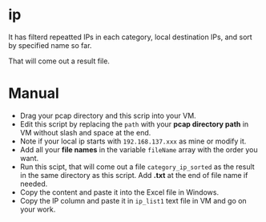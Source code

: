 # ip
It has filterd repeatted IPs in each category, local destination IPs, and sort by specified name so far.

That will come out a result file.

# Manual
* Drag your pcap directory and this scrip into your VM. 
* Edit this script by replacing the `path` with your **pcap directory path** in VM without slash and space at the end.
* Note if your local ip starts with `192.168.137.xxx` as mine or modify it.
* Add all your **file names** in the variable `fileName` array with the order you want.
* Run this scipt, that will come out a file `category_ip_sorted` as the result in the same directory as this script. Add **.txt** at the end of file name if needed.
* Copy the content and paste it into the Excel file in Windows.
* Copy the IP column and paste it in `ip_list1` text file in VM and go on your work.
